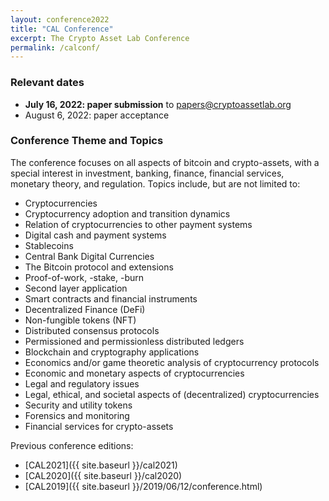 ```yaml
---
layout: conference2022
title: "CAL Conference"
excerpt: The Crypto Asset Lab Conference
permalink: /calconf/
---
```


<!--
### CAL2022 Agenda is available at the [dedicated page]({{ site.baseurl }}/cal2022/)
-->

### Relevant dates

* __July 16, 2022: paper submission__ to [papers@cryptoassetlab.org](mailto:papers@cryptoassetlab.org)
* August 6, 2022: paper acceptance

### Conference Theme and Topics

The conference focuses on all aspects of bitcoin and crypto-assets,
with a special interest in
investment, banking, finance, financial services, monetary theory, and regulation.
Topics include, but are not limited to:

* Cryptocurrencies
* Cryptocurrency adoption and transition dynamics
* Relation of cryptocurrencies to other payment systems
* Digital cash and payment systems
* Stablecoins
* Central Bank Digital Currencies
* The Bitcoin protocol and extensions
* Proof-of-work, -stake, -burn
* Second layer application
* Smart contracts and financial instruments
* Decentralized Finance (DeFi)
* Non-fungible tokens (NFT)
* Distributed consensus protocols
* Permissioned and permissionless distributed ledgers
* Blockchain and cryptography applications
* Economics and/or game theoretic analysis of cryptocurrency protocols
* Economic and monetary aspects of cryptocurrencies
* Legal and regulatory issues
* Legal, ethical, and societal aspects of (decentralized) cryptocurrencies
* Security and utility tokens
* Forensics and monitoring
* Financial services for crypto-assets

Previous conference editions:

* [CAL2021]({{ site.baseurl }}/cal2021)
* [CAL2020]({{ site.baseurl }}/cal2020)
* [CAL2019]({{ site.baseurl }}/2019/06/12/conference.html)
